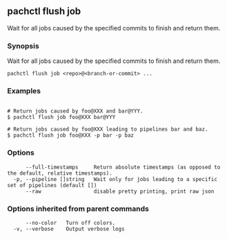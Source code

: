 ## pachctl flush job

Wait for all jobs caused by the specified commits to finish and return them.

### Synopsis


Wait for all jobs caused by the specified commits to finish and return them.

```
pachctl flush job <repo>@<branch-or-commit> ...
```

### Examples

```

# Return jobs caused by foo@XXX and bar@YYY.
$ pachctl flush job foo@XXX bar@YYY

# Return jobs caused by foo@XXX leading to pipelines bar and baz.
$ pachctl flush job foo@XXX -p bar -p baz
```

### Options

```
      --full-timestamps     Return absolute timestamps (as opposed to the default, relative timestamps).
  -p, --pipeline []string   Wait only for jobs leading to a specific set of pipelines (default [])
      --raw                 disable pretty printing, print raw json
```

### Options inherited from parent commands

```
      --no-color   Turn off colors.
  -v, --verbose    Output verbose logs
```

